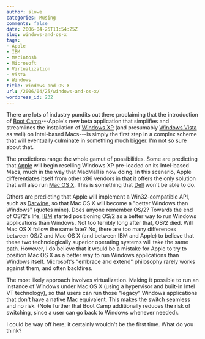 ```yaml
---
author: slowe
categories: Musing
comments: false
date: 2006-04-25T11:54:25Z
slug: windows-and-os-x
tags:
- Apple
- IBM
- Macintosh
- Microsoft
- Virtualization
- Vista
- Windows
title: Windows and OS X
url: /2006/04/25/windows-and-os-x/
wordpress_id: 232
---
```


There are lots of industry pundits out there proclaiming that the introduction of [Boot Camp](http://www.apple.com/macosx/bootcamp/)---Apple's new beta application that simplifies and streamlines the installation of [Windows XP](http://www.microsoft.com/windowsxp/default.mspx) (and presumably [Windows Vista](http://www.microsoft.com/windowsvista/) as well) on Intel-based Macs---is simply the first step in a complex scheme that will eventually culminate in something much bigger. I'm not so sure about that.

The predictions range the whole gamut of possibilities. Some are predicting that [Apple](http://www.apple.com/) will begin reselling Windows XP pre-loaded on its Intel-based Macs, much in the way that MacMall is now doing. In this scenario, Apple differentiates itself from other x86 vendors in that it offers the only solution that will also run [Mac OS X](http://www.apple.com/macosx/). This is something that [Dell](http://www.dell.com/) won't be able to do.

Others are predicting that Apple will implement a Win32-compatible API, such as [Darwine](http://darwine.opendarwin.org/), so that Mac OS X will become a "better Windows than Windows" (quotes mine). Does anyone remember OS/2? Towards the end of OS/2's life, [IBM](http://www.ibm.com/) started positioning OS/2 as a better way to run Windows applications than Windows. Not too terribly long after that, OS/2 died. Will Mac OS X follow the same fate? No, there are too many differences between OS/2 and Mac OS X (and between IBM and Apple) to believe that these two technologically superior operating systems will take the same path. However, I do believe that it would be a mistake for Apple to try to position Mac OS X as a better way to run Windows applications than Windows itself. Microsoft's "embrace and extend" philosophy rarely works against them, and often backfires.

The most likely approach involves virtualization. Making it possible to run an instance of Windows under Mac OS X (using a hypervisor and built-in Intel VT technology), so that users can run those "legacy" Windows applications that don't have a native Mac equivalent. This makes the switch seamless and no risk. (Note further that Boot Camp additionally reduces the risk of switching, since a user can go back to Windows whenever needed).

I could be way off here; it certainly wouldn't be the first time. What do you think?
